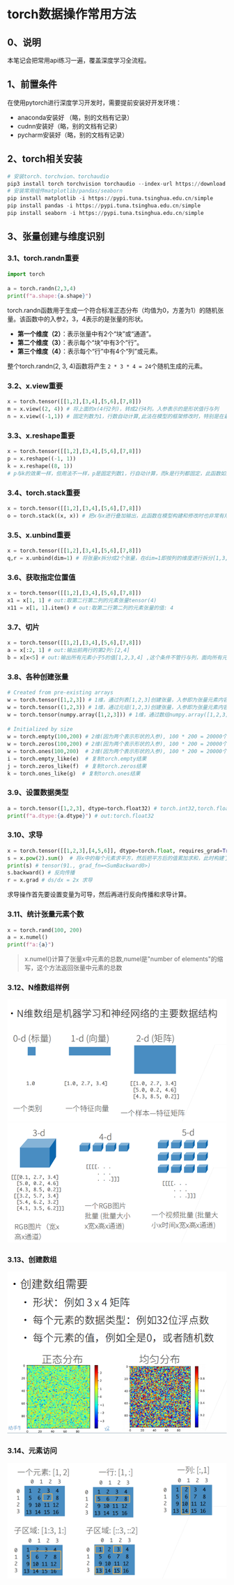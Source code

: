 # torch数据操作常用方法

## 0、说明

本笔记会把常用api练习一遍，覆盖深度学习全流程。

## 1、前置条件

在使用pytorch进行深度学习开发时，需要提前安装好开发环境：

- anaconda安装好 （略，别的文档有记录）
- cudnn安装好（略，别的文档有记录）
- pycharm安装好（略，别的文档有记录）

## 2、torch相关安装
```python
# 安装torch、torchvion、torchaudio
pip3 install torch torchvision torchaudio --index-url https://download.pytorch.org/whl/cu118
# 安装常用组件matplotlib/pandas/seaborn
pip install matplotlib -i https://pypi.tuna.tsinghua.edu.cn/simple
pip install pandas -i https://pypi.tuna.tsinghua.edu.cn/simple
pip install seaborn -i https://pypi.tuna.tsinghua.edu.cn/simple
```

## 3、张量创建与维度识别

### 3.1、torch.randn重要

```python
import torch

a = torch.randn(2,3,4)
print(f"a.shape:{a.shape}")
```

torch.randn函数用于生成一个符合标准正态分布（均值为0，方差为1）的随机张量。该函数中的入参2，3，4表示的是张量的形状。

- **第一个维度（2）**：表示张量中有2个“块”或“通道”。
- **第二个维度（3）**：表示每个“块”中有3个“行”。
- **第三个维度（4）**：表示每个“行”中有4个“列”或元素。

整个torch.randn(2, 3, 4)函数将产生 `2 * 3 * 4 = 24`个随机生成的元素。

### 3.2、x.view重要

```python
x = torch.tensor([[1,2],[3,4],[5,6],[7,8]])
m = x.view((2, 4)) # 将上面的x(4行2列)，转成2行4列，入参表示的是形状值行与列
n = x.view((-1,1)) # 固定列数为1，行数自动计算,此法在模型的框架修改时，特别是在最后一层全连接层的修改时会用到此函数
```

### 3.3、x.reshape重要

```python
x = torch.tensor([[1,2],[3,4],[5,6],[7,8]])
p = x.reshape((-1, 1))
k = x.reshape((8, 1))
# p与k的效果一样，但用法不一样，p是固定列数1，行自动计算，而k是行列都固定，此函数如果行数定义超出范围或少于最大值时会报错
```

### 3.4、torch.stack重要

```python
x = torch.tensor([[1,2],[3,4],[5,6],[7,8]])
o = torch.stack((x, x)) # 把x与x进行叠加输出，此函数在模型构建和修改时也非常有用。
```

### 3.5、x.unbind重要

```python
x = torch.tensor([[1,2],[3,4],[5,6],[7,8]])
q,r = x.unbind(dim=1) # 将张量x拆分成2个张量，在dim=1即按列的维度进行拆分[1,3,5,7],[2,4,6,8]
```

### 3.6、获取指定位置值

```python
x = torch.tensor([[1,2],[3,4],[5,6],[7,8]])
x1 = x[1, 1] # out:取第二行第二列的元素张量tensor(4) 
x11 = x[1, 1].item() # out:取第二行第二列的元素张量的值: 4
```

### 3.7、切片

```python
x = torch.tensor([[1,2],[3,4],[5,6],[7,8]])
a = x[:2, 1] # out:输出前两行的第2列:[2,4]
b = x[x<5] # out:输出所有元素小于5的值[1,2,3,4] ,这个条件不管行与列，面向所有元素
```

### 3.8、各种创建张量

```python
# Created from pre-existing arrays
w = torch.tensor([1,2,3]) # 1维，通过列表[1,2,3]创建张量，入参即为张量元素内容
w = torch.tensor((1,2,3)) # 1维，通过元组(1,2,3)创建张量，入参即为张量元素内容
w = torch.tensor(numpy.array([1,2,3])) # 1维，通过数组numpy.array([1,2,3])创建张量，入参即为张量元素内容

# Initialized by size
w = torch.empty(100,200) # 2维(因为两个表示形状的入参), 100 * 200 = 20000个元素,各元素默认值为0
w = torch.zeros(100,200) # 2维(因为两个表示形状的入参), 100 * 200 = 20000个元素,各元素默认值为0
w = torch.ones(100,200)  # 2维(因为两个表示形状的入参), 100 * 200 = 20000个元素,各元素默认值为1
i = torch.empty_like(e)  # 复制torch.empty结果
j = torch.zeros_like(f)  # 复制torch.zeros结果
k = torch.ones_like(g)  # 复制torch.ones结果
```

### 3.9、设置数据类型

```python
a = torch.tensor([1,2,3], dtype=torch.float32) # torch.int32,torch.float32,torch.float64...
print(f"a.dtype:{a.dtype}") # out:torch.float32
```

### 3.10、求导

```python
x = torch.tensor([[1,2,3],[4,5,6]], dtype=torch.float, requires_grad=True) # 先设置变量可导
s = x.pow(2).sum()  # 将x中的每个元素求平方，然后把平方后的值累加求和，此时构建了一个式子 s = x^2
print(s) # tensor(91., grad_fn=<SumBackward0>)
s.backward() # 反向传播
r = x.grad # ds/dx = 2x 求导
```

求导操作首先要设置变量为可导，然后再进行反向传播和求导计算。

### 3.11、统计张量元素个数

```python
x = torch.rand(100, 200)
a = x.numel()
print(f"a:{a}")
```

> x.numel()计算了张量x中元素的总数,numel是"number of elements"的缩写，这个方法返回张量中元素的总数

### 3.12、N维数组样例

<img src="./images\image-20240827212437968.png" alt="image-20240827212437968" style="zoom:67%;" /> 	

<img src="./images\image-20240827212501429.png" alt="image-20240827212501429" style="zoom:67%;" />

### 3.13、创建数组

<img src="./images\image-20240827212630686.png" alt="image-20240827212630686" style="zoom:67%;" />


### 3.14、元素访问

<img src="./images\image-20240827212703516.png" alt="image-20240827212703516" style="zoom:67%;" />
